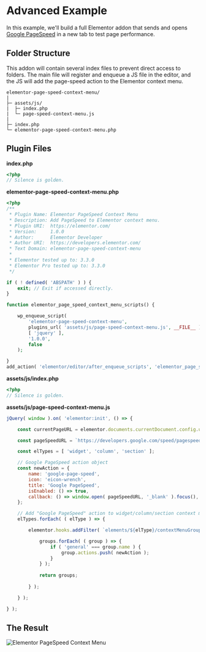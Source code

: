 # Advanced Example

In this example, we'll build a full Elementor addon that sends and opens [Google PageSpeed](https://developers.google.com/speed/pagespeed/insights/) in a new tab to test page performance.

## Folder Structure

This addon will contain several index files to prevent direct access to folders. The main file will register and enqueue a JS file in the editor, and the JS will add the page-speed action to the Elementor context menu.

```
elementor-page-speed-context-menu/
|
├─ assets/js/
|  ├─ index.php
|  └─ page-speed-context-menu.js
|
├─ index.php
└─ elementor-page-speed-context-menu.php
```

## Plugin Files

**index.php**

```php
<?php
// Silence is golden.
```

**elementor-page-speed-context-menu.php**

```php
<?php
/**
 * Plugin Name: Elementor PageSpeed Context Menu
 * Description: Add PageSpeed to Elementor context menu.
 * Plugin URI:  https://elementor.com/
 * Version:     1.0.0
 * Author:      Elementor Developer
 * Author URI:  https://developers.elementor.com/
 * Text Domain: elementor-page-speed-context-menu
 *
 * Elementor tested up to: 3.3.0
 * Elementor Pro tested up to: 3.3.0
 */

if ( ! defined( 'ABSPATH' ) ) {
	exit; // Exit if accessed directly.
}

function elementor_page_speed_context_menu_scripts() {

	wp_enqueue_script(
		'elementor-page-speed-context-menu',
		plugins_url( 'assets/js/page-speed-context-menu.js', __FILE__ ),
		[ 'jquery' ],
		'1.0.0',
		false
	);

}
add_action( 'elementor/editor/after_enqueue_scripts', 'elementor_page_speed_context_menu_scripts' );
```

**assets/js/index.php**

```php
<?php
// Silence is golden.
```

**assets/js/page-speed-context-menu.js**

```js
jQuery( window ).on( 'elementor:init', () => {

	const currentPageURL = elementor.documents.currentDocument.config.urls.permalink;

	const pageSpeedURL = `https://developers.google.com/speed/pagespeed/insights/?url=${currentPageURL}&tab=desktop`;

	const elTypes = [ 'widget', 'column', 'section' ];

	// Google PageSpeed action object
	const newAction = {
		name: 'google-page-speed',
		icon: 'eicon-wrench',
		title: 'Google PageSpeed',
		isEnabled: () => true,
		callback: () => window.open( pageSpeedURL, '_blank' ).focus(),
	};

	// Add "Google PageSpeed" action to widget/column/section context menus.
	elTypes.forEach( ( elType ) => {

		elementor.hooks.addFilter( `elements/${elType}/contextMenuGroups`, ( groups, view ) => {

			groups.forEach( ( group ) => {
				if ( 'general' === group.name ) {
					group.actions.push( newAction );
				}
			} );
	
			return groups;
	
		} );

	} );

} );
```

## The Result

![Elementor PageSpeed Context Menu](/assets/img/elementor-context-menu-page-speed.png)
